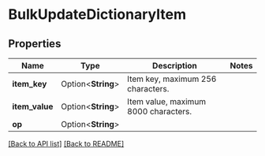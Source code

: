 # BulkUpdateDictionaryItem

## Properties

Name | Type | Description | Notes
------------ | ------------- | ------------- | -------------
**item_key** | Option<**String**> | Item key, maximum 256 characters. | 
**item_value** | Option<**String**> | Item value, maximum 8000 characters. | 
**op** | Option<**String**> |  | 

[[Back to API list]](../README.md#documentation-for-api-endpoints) [[Back to README]](../README.md)


